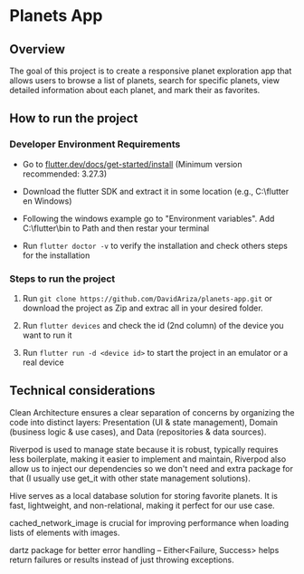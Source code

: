 # Planets App

## Overview

The goal of this project is to create a responsive planet exploration app that allows users to browse a list of planets, search for specific planets, view detailed information about each planet, and mark their as favorites.

## How to run the project

### Developer Environment Requirements

- Go to [flutter.dev/docs/get-started/install](https://flutter.dev/docs/get-started/install) (Minimum version recommended: 3.27.3)

- Download the flutter SDK and extract it in some location (e.g., C:\flutter en Windows)

- Following the windows example go to "Environment variables". Add C:\flutter\bin to Path and then restar your terminal

- Run `flutter doctor -v` to verify the installation and check others steps for the installation

### Steps to run the project

1. Run `git clone https://github.com/DavidAriza/planets-app.git` or download the project as Zip and extrac all in your desired folder.

2. Run `flutter devices` and check the id (2nd column) of the device you want to run it

3. Run `flutter run -d <device id>` to start the project in an emulator or a real device 

## Technical considerations

Clean Architecture ensures a clear separation of concerns by organizing the code into distinct layers: Presentation (UI & state management), Domain (business logic & use cases), and Data (repositories & data sources).

Riverpod is used to manage state because it is robust, typically requires less boilerplate, making it easier to implement and maintain, Riverpod also allow us to inject our dependencies so we don't need and extra package for that (I usually use get_it with other state management solutions).

Hive serves as a local database solution for storing favorite planets. It is fast, lightweight, and non-relational, making it perfect for our use case.

cached_network_image is crucial for improving performance when loading lists of elements with images.

dartz package for better error handling – Either<Failure, Success> helps return failures or results instead of just throwing exceptions.

